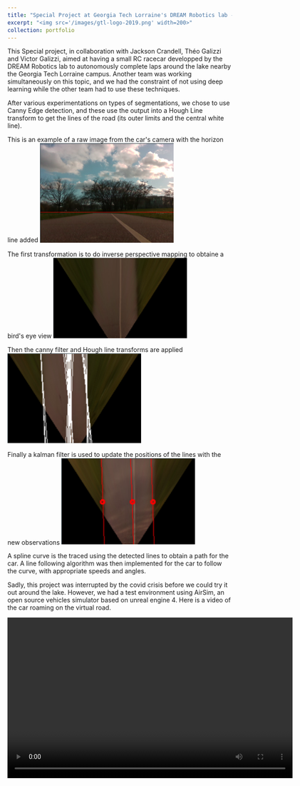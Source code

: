 ```yaml
---
title: "Special Project at Georgia Tech Lorraine's DREAM Robotics lab - 2020"
excerpt: "<img src='/images/gtl-logo-2019.png' width=200>"
collection: portfolio
---
```


This Special project, in collaboration with Jackson Crandell, Théo Galizzi and Victor Galizzi, aimed at having a small RC racecar developped by the DREAM Robotics lab to autonomously complete laps around the lake nearby the Georgia Tech Lorraine campus. Another team was working simultaneously on this topic, and we had the constraint of not using deep learning while the other team had to use these techniques.

After various experimentations on types of segmentations, we chose to use Canny Edge detection, and these use the output into a Hough Line transform to get the lines of the road (its outer limits and the central white line).

This is an example of a raw image from the car's camera with the horizon line added
<img src="/images/portfolio-GTL/rawcamera.png" width=300>

The first transformation is to do inverse perspective mapping to obtaine a bird's eye view
<img src="/images/portfolio-GTL/birdseyeview.png" width=300>

Then the canny filter and Hough line transforms are applied
<img src="/images/portfolio-GTL/houghline.png" width=300>

Finally a kalman filter is used to update the positions of the lines with the new observations
<img src="/images/portfolio-GTL/kalman.png" width=300>

A spline curve is the traced using the detected lines to obtain a path for the car. A line following algorithm was then implemented for the car to follow the curve, with appropriate speeds and angles.

Sadly, this project was interrupted by the covid crisis before we could try it out around the lake. However, we had a test environment using AirSim, an open source vehicles simulator based on unreal engine 4. Here is a video of the car roaming on the virtual road.

<video width="640" height="360" controls>
  <source src="/images/portfolio-GTL/AirsimControlDemo.mp4" type="video/mp4">
</video>